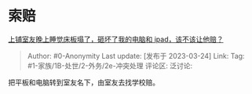 # 索赔
[上铺室友晚上睡觉床板塌了，砸坏了我的电脑和 ipad，该不该让他赔？](https://www.zhihu.com/question/460572374/answer/2950542844)

> Author: #0-Anonymity
> Last update: [发布于 2023-03-24]
> Link:
> Tag: #1-家族/1B-处世/2-外务/2e-冲突处理
> 评论区:
> 泛讨论:

把平板和电脑转到室友名下，由室友去找学校赔。
